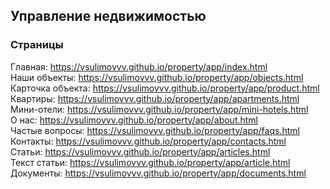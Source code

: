 ## Управление недвижимостью
### Страницы
Главная: https://vsulimovvv.github.io/property/app/index.html  
Наши объекты: https://vsulimovvv.github.io/property/app/objects.html  
Карточка объекта: https://vsulimovvv.github.io/property/app/product.html  
Квартиры: https://vsulimovvv.github.io/property/app/apartments.html  
Мини-отели: https://vsulimovvv.github.io/property/app/mini-hotels.html  
О нас: https://vsulimovvv.github.io/property/app/about.html  
Частые вопросы: https://vsulimovvv.github.io/property/app/faqs.html  
Контакты: https://vsulimovvv.github.io/property/app/contacts.html  
Статьи: https://vsulimovvv.github.io/property/app/articles.html  
Текст статьи: https://vsulimovvv.github.io/property/app/article.html  
Документы: https://vsulimovvv.github.io/property/app/documents.html  
